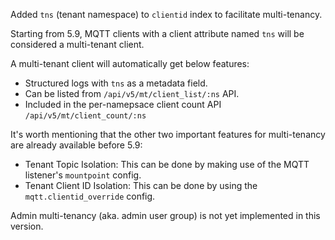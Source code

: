 Added `tns` (tenant namespace) to `clientid` index to facilitate multi-tenancy.

Starting from 5.9, MQTT clients with a client attribute named `tns` will be considered a multi-tenant client.

A multi-tenant client will automatically get below features:

- Structured logs with `tns` as a metadata field.
- Can be listed from `/api/v5/mt/client_list/:ns` API.
- Included in the per-namepsace client count API `/api/v5/mt/client_count/:ns`

It's worth mentioning that the other two important features for multi-tenancy are already available before 5.9:

- Tenant Topic Isolation: This can be done by making use of the MQTT listener's `mountpoint` config.
- Tenant Client ID Isolation: This can be done by using the `mqtt.clientid_override` config.

Admin multi-tenancy (aka. admin user group) is not yet implemented in this version.
